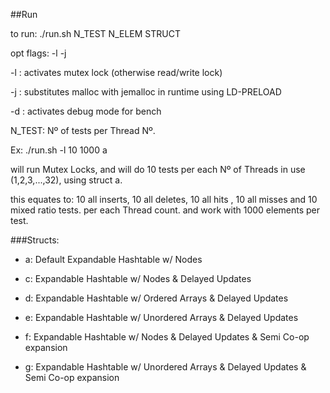 ##Run

to run:
./run.sh N_TEST N_ELEM STRUCT

opt flags: -l -j

-l : activates mutex lock (otherwise read/write lock)

-j : substitutes malloc with jemalloc in runtime using LD-PRELOAD

-d : activates debug mode for bench

N_TEST: Nº of tests per Thread Nº. 

Ex: ./run.sh -l 10 1000 a

will run Mutex Locks, and will do 10 tests per each Nº of Threads in use (1,2,3,...,32), using struct a.

this equates to: 10 all inserts, 10 all deletes, 10 all hits , 10 all misses and 10 mixed ratio tests. per each Thread count. and work with 1000 elements per test.

###Structs:

- a: Default Expandable Hashtable w/ Nodes

- c: Expandable Hashtable w/ Nodes & Delayed Updates

- d: Expandable Hashtable w/ Ordered Arrays & Delayed Updates

- e: Expandable Hashtable w/ Unordered Arrays & Delayed Updates

- f: Expandable Hashtable w/ Nodes & Delayed Updates & Semi Co-op expansion

- g: Expandable Hashtable w/ Unordered Arrays & Delayed Updates & Semi Co-op expansion